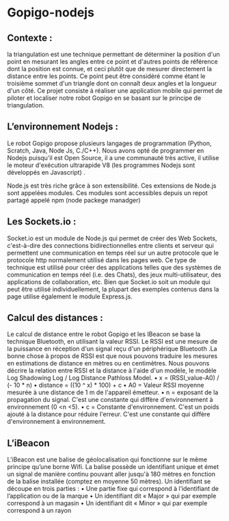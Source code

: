 # Gopigo-nodejs
## Contexte : 
la triangulation est une technique permettant de déterminer la position d'un point en mesurant
les angles entre ce point et d'autres points de référence dont la position est connue, et ceci plutôt que
de mesurer directement la distance entre les points. Ce point peut être considéré comme étant le
troisième sommet d'un triangle dont on connaît deux angles et la longueur d'un côté.
Ce projet consiste à réaliser une application mobile qui permet de piloter et localiser notre
robot Gopigo en se basant sur le principe de triangulation.

## L’environnement Nodejs :
Le robot Gopigo propose plusieurs langages de programmation (Python, Scratch, Java, Node Js,
C./C++). Nous avons opté de programmer en Nodejs puisqu'il est Open Source, il a une
communauté très active, il utilise le moteur d'exécution ultrarapide V8 (les programmes Nodejs
sont développés en Javascript) .

Node.js est très riche grâce à son extensibilité. Ces extensions de Node.js sont appelées modules.
Ces modules sont accessibles depuis un repot partagé appelé npm (node packege manadger)

## Les Sockets.io :
Socket.io est un module de Node.js qui permet de créer des Web Sockets, c'est-à-dire des
connections bidirectionnelles entre clients et serveur qui permettent une communication en
temps réel sur un autre protocole que le protocole http normalement utilisé dans les pages web.
Ce type de technique est utilisé pour créer des applications telles que des systèmes de
communication en temps réel (i.e. des Chats), des jeux multi-utilisateur, des applications de
collaboration, etc.
Bien que Socket.io soit un module qui peut être utilisé individuellement, la plupart des exemples
contenus dans la page utilise également le module Express.js.

## Calcul des distances :
Le calcul de distance entre le robot Gopigo et les IBeacon se base la technique Bluetooth, en
utilisant la valeur RSSI.
Le RSSI est une mesure de la puissance en réception d'un signal reçu d'un périphérique
Bluetooth .La bonne chose à propos de RSSI est que nous pouvons traduire les mesures en
estimations de distance en mètres ou en centimètres. Nous pouvons décrire la relation entre RSSI
et la distance à l'aide d'un modèle, le modèle Log Shadowing Log / Log Distance Pathloss Model.
• x = (RSSI_value-A0) / (- 10 * n)
• distance = ((10 ^ x) * 100) + c
• A0 = Valeur RSSI moyenne mesurée à une distance de 1 m de l'appareil émetteur.
• n = exposant de la propagation du signal. C'est une constante qui diffère d'environnement à
environnement (0 <n <5).
• c = Constante d'environnement. C'est un poids ajouté à la distance pour réduire l'erreur. C'est
une constante qui diffère d'environnement à environnement.

## L’iBeacon
L’iBeacon est une balise de géolocalisation qui fonctionne sur le même principe qu’une borne
Wifi. La balise possède un identifiant unique et émet un signal de manière continu pouvant aller
jusqu'à 180 mètres en fonction de la balise installée (comptez en moyenne 50 mètres).
Un identifiant se découpe en trois parties :
• Une partie fixe qui correspond à l’identifiant de l’application ou de la marque
• Un identifiant dit « Major » qui par exemple correspond à un magasin
• Un identifiant dit « Minor » qui par exemple correspond à un rayon
